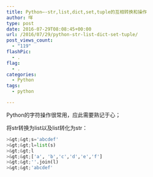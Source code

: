 ```yaml
---
title: Python—-str,list,dict,set,tuple的互相转换和操作
author: 咩
type: post
date: 2016-07-29T08:08:45+00:00
url: /2016/07/29/python-str-list-dict-set-tuple/
post_views_count:
  - "119"
flashPic:
  - .
flag:
  - .
categories:
  - Python
tags:
  - python

---
```

Python的字符操作很常用，应此需要熟记于心；
  
将str转换为list以及list转化为str：

```python
>&gt;&gt;s='abcdef'
>&gt;&gt;l=list(s)
>&gt;&gt;l
>&gt;&gt;['a', 'b','c','d','e','f']
>&gt;&gt;''.join(l)
>&gt;&gt;'abcdef'
```